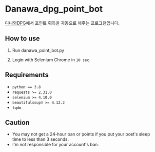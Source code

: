 # Danawa_dpg_point_bot
[다나와DPG](https://dpg.danawa.com/)에서 포인트 획득을 자동으로 해주는 프로그램입니다.

## How to use

1. Run danawa_point_bot.py

2. Login with Selenium Chrome in `10 sec`.

## Requirements
- `python == 3.8`
- `requests >= 2.31.0`
- `selenium >= 4.10.0`
- `beautifulsoup4 >= 4.12.2`
- `tqdm`

## Caution
- You may not get a 24-hour ban or points if you put your post's sleep time to less than 3 seconds.
- I'm not responsible for your account's ban.
